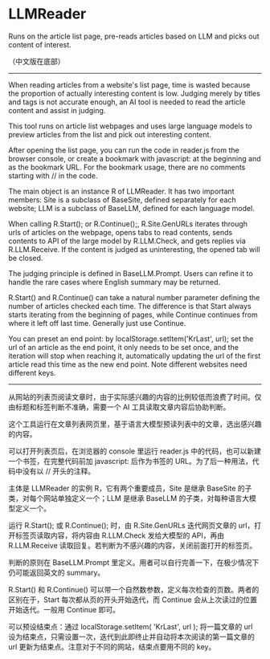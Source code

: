 # LLMReader
Runs on the article list page, pre-reads articles based on LLM and picks out content of interest.

（中文版在底部）

----

When reading articles from a website's list page, time is wasted because the proportion of actually interesting content is low. Judging merely by titles and tags is not accurate enough, an AI tool is needed to read the article content and assist in judging.

This tool runs on article list webpages and uses large language models to preview articles from the list and pick out interesting content.

After opening the list page, you can run the code in reader.js from the browser console, or create a bookmark with javascript: at the beginning and as the bookmark URL. For the bookmark usage, there are no comments starting with // in the code.

The main object is an instance R of LLMReader. It has two important members: Site is a subclass of BaseSite, defined separately for each website; LLM is a subclass of BaseLLM, defined for each language model.

When calling R.Start(); or R.Continue();, R.Site.GenURLs iterates through urls of articles on the webpage, opens tabs to read contents, sends contents to API of the large model by R.LLM.Check, and gets replies via R.LLM.Receive. If the content is judged as uninteresting, the opened tab will be closed.

The judging principle is defined in BaseLLM.Prompt. Users can refine it to handle the rare cases where English summary may be returned.

R.Start() and R.Continue() can take a natural number parameter defining the number of articles checked each time. The difference is that Start always starts iterating from the beginning of pages, while Continue continues from where it left off last time. Generally just use Continue.

You can preset an end point: by localStorage.setItem('KrLast', url); set the url of an article as the end point, it only needs to be set once, and the iteration will stop when reaching it, automatically updating the url of the first article read this time as the new end point. Note different websites need different keys.

----

从网站的列表页阅读文章时，由于实际感兴趣的内容的比例较低而浪费了时间。仅由标题和标签判断不准确，需要一个 AI 工具读取文章内容后协助判断。

这个工具运行在文章列表网页里，基于语言大模型预读列表中的文章，选出感兴趣的内容。

可以打开列表页后，在浏览器的 console 里运行 reader.js 中的代码，也可以新建一个书签，在完整代码前加 javascript: 后作为书签的 URL。为了后一种用法，代码中没有以 // 开头的注释。

主体是 LLMReader 的实例 R，它有两个重要成员，Site 是继承 BaseSite 的子类，对每个网站单独定义一个；LLM 是继承 BaseLLM 的子类，对每种语言大模型定义一个。

运行 R.Start(); 或 R.Continue(); 时，由 R.Site.GenURLs 迭代网页文章的 url，打开标签页读取内容，将内容由 R.LLM.Check 发给大模型的 API，再由 R.LLM.Receive 读取回复。若判断为不感兴趣的内容，关闭前面打开的标签页。

判断的原则在 BaseLLM.Prompt 里定义。用者可以自行完善一下，在极少情况下仍可能返回英文的 summary。

R.Start() 和 R.Continue() 可以带一个自然数参数，定义每次检查的页数。两者的区别在于，Start 每次都从页的开头开始迭代，而 Continue 会从上次读过的位置开始迭代。一般用 Continue 即可。

可以预设结束点：通过 localStorage.setItem( 'KrLast', url ); 将一篇文章的 url 设为结束点，只需设置一次，迭代到此即终止并自动将本次阅读的第一篇文章的 url 更新为结束点。注意对于不同的网站，结束点要用不同的 key。


